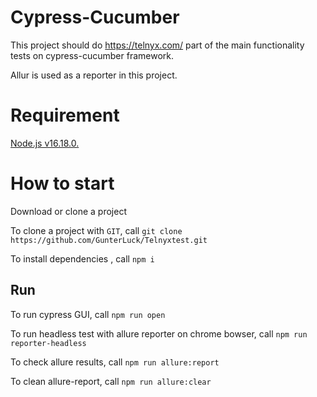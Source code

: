 # Cypress-Cucumber

This project should do https://telnyx.com/ part of the main functionality tests on cypress-cucumber framework.

Allur is used as a reporter in this project.

# Requirement

[Node.js v16.18.0.](https://nodejs.org/uk/blog/release/v16.18.0/)

# How to start

Download or clone a project

To clone a project with `GIT`, call `git clone https://github.com/GunterLuck/Telnyxtest.git`

To install dependencies , call `npm i`

## Run

To run cypress GUI, call `npm run open`

To run headless test with allure reporter on chrome bowser, call `npm run reporter-headless`

To check allure results, call `npm run allure:report`

To clean allure-report, call `npm run allure:clear`

